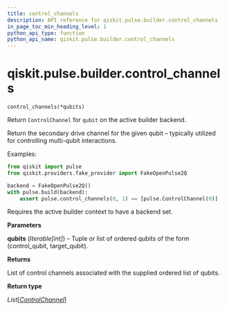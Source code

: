 ```yaml
---
title: control_channels
description: API reference for qiskit.pulse.builder.control_channels
in_page_toc_min_heading_level: 1
python_api_type: function
python_api_name: qiskit.pulse.builder.control_channels
---
```


<span id="qiskit-pulse-builder-control-channels" />

# qiskit.pulse.builder.control\_channels

<span id="qiskit.pulse.builder.control_channels" />

`control_channels(*qubits)`

Return `ControlChannel` for `qubit` on the active builder backend.

Return the secondary drive channel for the given qubit – typically utilized for controlling multi-qubit interactions.

Examples:

```python
from qiskit import pulse
from qiskit.providers.fake_provider import FakeOpenPulse2Q

backend = FakeOpenPulse2Q()
with pulse.build(backend):
    assert pulse.control_channels(0, 1) == [pulse.ControlChannel(0)]
```

<Admonition title="Note" type="note">
  Requires the active builder context to have a backend set.
</Admonition>

**Parameters**

**qubits** (*Iterable\[int]*) – Tuple or list of ordered qubits of the form (control\_qubit, target\_qubit).

**Returns**

List of control channels associated with the supplied ordered list of qubits.

**Return type**

*List*\[[*ControlChannel*](qiskit.pulse.channels.ControlChannel "qiskit.pulse.channels.ControlChannel")]

